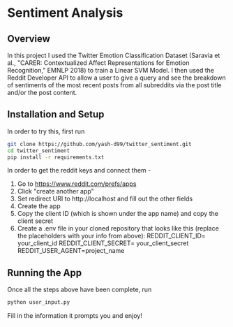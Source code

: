 # Sentiment Analysis

## Overview
In this project I used the Twitter Emotion Classification Dataset
(Saravia et al., "CARER: Contextualized Affect Representations for Emotion Recognition," EMNLP 2018)
to train a Linear SVM Model. I then used the Reddit Developer API to allow a user to give a query
and see the breakdown of sentiments of the most recent posts from all subreddits via the post title and/or
the post content.

## Installation and Setup
In order to try this, first run
```bash
git clone https://github.com/yash-d99/twitter_sentiment.git
cd twitter_sentiment
pip install -r requirements.txt
```
In order to get the reddit keys and connect them -
1) Go to https://www.reddit.com/prefs/apps
2) Click "create another app"
3) Set redirect URI to http://localhost and fill out the other fields
4) Create the app
5) Copy the client ID (which is shown under the app name) and copy the client secret
6) Create a .env file in your cloned repository that looks like this (replace the placeholders with your info from above):
  REDDIT_CLIENT_ID= your_client_id 
  REDDIT_CLIENT_SECRET= your_client_secret 
  REDDIT_USER_AGENT=project_name

## Running the App
Once all the steps above have been complete, run 
```bash
python user_input.py
```
Fill in the information it prompts you and enjoy!



